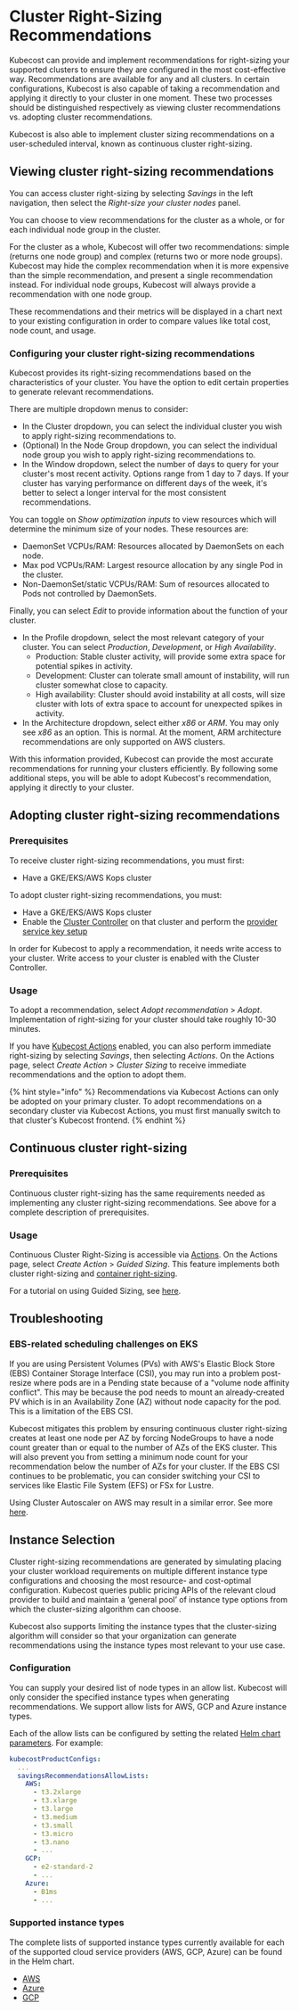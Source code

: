 # Cluster Right-Sizing Recommendations

Kubecost can provide and implement recommendations for right-sizing your supported clusters to ensure they are configured in the most cost-effective way. Recommendations are available for any and all clusters. In certain configurations, Kubecost is also capable of taking a recommendation and applying it directly to your cluster in one moment. These two processes should be distinguished respectively as viewing cluster recommendations vs. adopting cluster recommendations.

Kubecost is also able to implement cluster sizing recommendations on a user-scheduled interval, known as continuous cluster right-sizing.

## Viewing cluster right-sizing recommendations

You can access cluster right-sizing by selecting _Savings_ in the left navigation, then select the _Right-size your cluster nodes_ panel.

You can choose to view recommendations for the cluster as a whole, or for each individual node group in the cluster.

For the cluster as a whole, Kubecost will offer two recommendations: simple (returns one node group) and complex (returns two or more node groups). Kubecost may hide the complex recommendation when it is more expensive than the simple recommendation, and present a single recommendation instead. For individual node groups, Kubecost will always provide a recommendation with one node group.  

These recommendations and their metrics will be displayed in a chart next to your existing configuration in order to compare values like total cost, node count, and usage.

### Configuring your cluster right-sizing recommendations

Kubecost provides its right-sizing recommendations based on the characteristics of your cluster. You have the option to edit certain properties to generate relevant recommendations.

There are multiple dropdown menus to consider:

* In the Cluster dropdown, you can select the individual cluster you wish to apply right-sizing recommendations to.
* (Optional) In the Node Group dropdown, you can select the individual node group you wish to apply right-sizing recommendations to.
* In the Window dropdown, select the number of days to query for your cluster's most recent activity. Options range from 1 day to 7 days. If your cluster has varying performance on different days of the week, it's better to select a longer interval for the most consistent recommendations.

You can toggle on _Show optimization inputs_ to view resources which will determine the minimum size of your nodes. These resources are:

* DaemonSet VCPUs/RAM: Resources allocated by DaemonSets on each node.
* Max pod VCPUs/RAM: Largest resource allocation by any single Pod in the cluster.
* Non-DaemonSet/static VCPUs/RAM: Sum of resources allocated to Pods not controlled by DaemonSets.

Finally, you can select _Edit_ to provide information about the function of your cluster.

* In the Profile dropdown, select the most relevant category of your cluster. You can select _Production_, _Development_, or _High Availability_.
  * Production: Stable cluster activity, will provide some extra space for potential spikes in activity.
  * Development: Cluster can tolerate small amount of instability, will run cluster somewhat close to capacity.
  * High availability: Cluster should avoid instability at all costs, will size cluster with lots of extra space to account for unexpected spikes in activity.
* In the Architecture dropdown, select either _x86_ or _ARM_. You may only see _x86_ as an option. This is normal. At the moment, ARM architecture recommendations are only supported on AWS clusters.

With this information provided, Kubecost can provide the most accurate recommendations for running your clusters efficiently. By following some additional steps, you will be able to adopt Kubecost's recommendation, applying it directly to your cluster.

## Adopting cluster right-sizing recommendations

### Prerequisites

To receive cluster right-sizing recommendations, you must first:

* Have a GKE/EKS/AWS Kops cluster

To adopt cluster right-sizing recommendations, you must:

* Have a GKE/EKS/AWS Kops cluster
* Enable the [Cluster Controller](/install-and-configure/advanced-configuration/controller/cluster-controller.md) on that cluster and perform the [provider service key setup](/install-and-configure/advanced-configuration/controller/cluster-controller.md#provider-service-key-setup)

In order for Kubecost to apply a recommendation, it needs write access to your cluster. Write access to your cluster is enabled with the Cluster Controller.

### Usage

To adopt a recommendation, select _Adopt recommendation_ > _Adopt_. Implementation of right-sizing for your cluster should take roughly 10-30 minutes.

If you have [Kubecost Actions](/using-kubecost/navigating-the-kubecost-ui/savings/savings-actions.md) enabled, you can also perform immediate right-sizing by selecting _Savings_, then selecting _Actions_. On the Actions page, select _Create Action_ > _Cluster Sizing_ to receive immediate recommendations and the option to adopt them.

{% hint style="info" %}
Recommendations via Kubecost Actions can only be adopted on your primary cluster. To adopt recommendations on a secondary cluster via Kubecost Actions, you must first manually switch to that cluster's Kubecost frontend.
{% endhint %}

## Continuous cluster right-sizing

### Prerequisites

Continuous cluster right-sizing has the same requirements needed as implementing any cluster right-sizing recommendations. See above for a complete description of prerequisites.

### Usage

Continuous Cluster Right-Sizing is accessible via [Actions](/using-kubecost/navigating-the-kubecost-ui/savings/savings-actions.md#guided-sizing). On the Actions page, select _Create Action_ > _Guided Sizing_. This feature implements both cluster right-sizing and [container right-sizing](/using-kubecost/navigating-the-kubecost-ui/savings/container-request-right-sizing-recommendations.md).

For a tutorial on using Guided Sizing, see [here](/using-kubecost/navigating-the-kubecost-ui/savings/savings-actions.md#guided-sizing).

## Troubleshooting

### EBS-related scheduling challenges on EKS

If you are using Persistent Volumes (PVs) with AWS's Elastic Block Store (EBS) Container Storage Interface (CSI), you may run into a problem post-resize where pods are in a Pending state because of a "volume node affinity conflict". This may be because the pod needs to mount an already-created PV which is in an Availability Zone (AZ) without node capacity for the pod. This is a limitation of the EBS CSI.

Kubecost mitigates this problem by ensuring continuous cluster right-sizing creates at least one node per AZ by forcing NodeGroups to have a node count greater than or equal to the number of AZs of the EKS cluster. This will also prevent you from setting a minimum node count for your recommendation below the number of AZs for your cluster. If the EBS CSI continues to be problematic, you can consider switching your CSI to services like Elastic File System (EFS) or FSx for Lustre.

Using Cluster Autoscaler on AWS may result in a similar error. See more [here](https://github.com/kubernetes/autoscaler/blob/master/cluster-autoscaler/cloudprovider/aws/README.md#common-notes-and-gotchas).

## Instance Selection 

Cluster right-sizing recommendations are generated by simulating placing your cluster workload requirements on multiple different instance type configurations and choosing the most resource- and cost-optimal configuration. Kubecost queries public pricing APIs of the relevant cloud provider to build and maintain a ‘general pool’ of instance type options from which the cluster-sizing algorithm can choose.

Kubecost also supports limiting the instance types that the cluster-sizing algorithm will consider so that your organization can generate recommendations using the instance types most relevant to your use case.

### Configuration

You can supply your desired list of node types in an allow list. Kubecost will only consider the specified instance types when generating recommendations. We support allow lists for AWS, GCP and Azure instance types.

Each of the allow lists can be configured by setting the related [Helm chart parameters](https://github.com/kubecost/cost-analyzer-helm-chart/blob/e98d38e7e99a329719e6c814560b71ee83cc7b82/cost-analyzer/values.yaml#L3451-L3454). For example:

```yaml
kubecostProductConfigs:
  ...
  savingsRecommendationsAllowLists:
    AWS:
      - t3.2xlarge
      - t3.xlarge
      - t3.large
      - t3.medium
      - t3.small
      - t3.micro
      - t3.nano
      - ...
    GCP: 
      - e2-standard-2
      - ...
    Azure:
      - B1ms
      - ...
```

### Supported instance types

The complete lists of supported instance types currently available for each of the supported cloud service providers (AWS, GCP, Azure) can be found in the Helm chart.

* [AWS](https://github.com/kubecost/cost-analyzer-helm-chart/blob/v2.6/cost-analyzer/values-savings-rec-allowlist-aws.yaml)
* [Azure](https://github.com/kubecost/cost-analyzer-helm-chart/blob/v2.6/cost-analyzer/values-savings-rec-allowlist-azure.yaml)
* [GCP](https://github.com/kubecost/cost-analyzer-helm-chart/blob/v2.6/cost-analyzer/values-savings-rec-allowlist-gcp.yaml)
